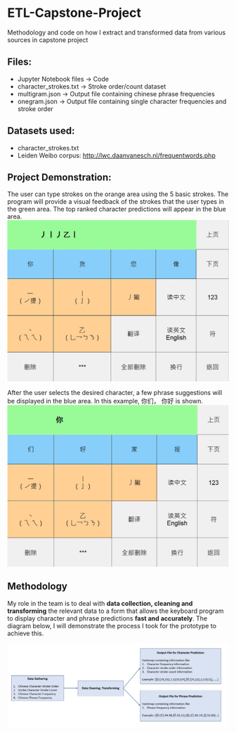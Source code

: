 # ETL-Capstone-Project
Methodology and code on how I extract and transformed data from various sources in capstone project

## Files:
- Jupyter Notebook files -> Code
- character_strokes.txt -> Stroke order/count dataset
- multigram.json -> Output file containing chinese phrase frequencies
- onegram.json -> Output file containing single character frequencies and stroke order

## Datasets used:
- character_strokes.txt
- Leiden Weibo corpus: http://lwc.daanvanesch.nl/frequentwords.php

## Project Demonstration:

The user can type strokes on the orange area using the 5 basic strokes. The program will provide a visual feedback of the strokes that the user types in the green area. The top ranked character predictions will appear in the blue area.
![](https://raw.githubusercontent.com/jiahao25/ETL-Capstone-Project/master/pictures/keyboard1.JPG)

After the user selects the desired character, a few phrase suggestions will be displayed in the blue area. In this example, 你们， 你好 is shown.
![](https://raw.githubusercontent.com/jiahao25/ETL-Capstone-Project/master/pictures/keyboard2.JPG)

## Methodology

My role in the team is to deal with **data collection, cleaning and transforming** the relevant data to a form that allows the keyboard program to display character and phrase predictions **fast and accurately**. The diagram below, I will demonstrate the process I took for the prototype to achieve this.

![](https://github.com/jiahao25/ETL-Capstone-Project/blob/master/pictures/diagram.JPG?raw=true)
